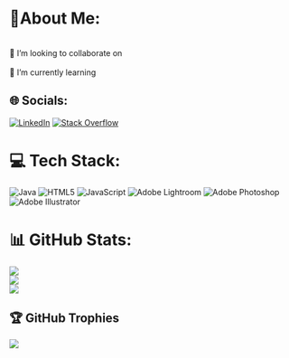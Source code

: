 # 🐝About Me:
<br>👯 I’m looking to collaborate on<br><br>🌱 I’m currently learning<br>


## 🌐 Socials:
[![LinkedIn](https://img.shields.io/badge/LinkedIn-%230077B5.svg?logo=linkedin&logoColor=white)](https://linkedin.com/in/melikebelkisy)  [![Stack Overflow](https://img.shields.io/badge/-Stackoverflow-FE7A16?logo=stack-overflow&logoColor=white)](https://stackoverflow.com/users/user:21584200) 

# 💻 Tech Stack:
![Java](https://img.shields.io/badge/java-%23ED8B00.svg?style=flat&logo=java&logoColor=white) ![HTML5](https://img.shields.io/badge/html5-%23E34F26.svg?style=flat&logo=html5&logoColor=white) ![JavaScript](https://img.shields.io/badge/javascript-%23323330.svg?style=flat&logo=javascript&logoColor=%23F7DF1E) ![Adobe Lightroom](https://img.shields.io/badge/Adobe%20Lightroom-31A8FF.svg?style=flat&logo=Adobe%20Lightroom&logoColor=white) ![Adobe Photoshop](https://img.shields.io/badge/adobephotoshop-%2331A8FF.svg?style=flat&logo=adobephotoshop&logoColor=white) ![Adobe Illustrator](https://img.shields.io/badge/adobeillustrator-%23FF9A00.svg?style=flat&logo=adobeillustrator&logoColor=white)
# 📊 GitHub Stats:
![](https://github-readme-stats.vercel.app/api?username=melikebelkisy&theme=onedark&hide_border=true&include_all_commits=true&count_private=false)<br/>
![](https://github-readme-streak-stats.herokuapp.com/?user=melikebelkisy&theme=onedark&hide_border=true)<br/>
![](https://github-readme-stats.vercel.app/api/top-langs/?username=melikebelkisy&theme=onedark&hide_border=true&include_all_commits=true&count_private=false&layout=compact)

## 🏆 GitHub Trophies
![](https://github-profile-trophy.vercel.app/?username=melikebelkisy&theme=apprentice&no-frame=true&no-bg=false&margin-w=4)

<!-- Proudly created with GPRM ( https://gprm.itsvg.in ) -->
